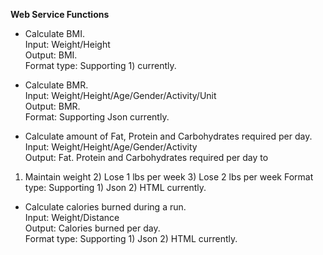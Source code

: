 **Web Service Functions**

* Calculate BMI.<br>
Input: Weight/Height <br>
Output: BMI. <br>
Format type:  Supporting 1) currently.

* Calculate BMR. <br>
Input: Weight/Height/Age/Gender/Activity/Unit <br>
Output: BMR. <br>
Format: Supporting Json currently.

* Calculate amount of Fat, Protein and Carbohydrates required per day.<br>
Input: Weight/Height/Age/Gender/Activity<br>
Output: Fat. Protein and Carbohydrates required per day to 
1) Maintain weight 2) Lose 1 lbs per week 3) Lose 2 lbs per week
Format type:  Supporting 1) Json 2) HTML currently.

* Calculate calories burned during a run.<br>
Input: Weight/Distance<br>
Output: Calories burned per day.<br>
Format type:  Supporting 1) Json 2) HTML currently.<br>
